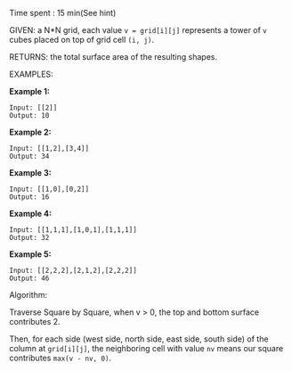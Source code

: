  Time spent : 15 min(See hint)

GIVEN: a N*N grid, each value `v = grid[i][j]` represents a tower of `v` cubes placed on top of grid cell `(i, j)`.

RETURNS: the total surface area of the resulting shapes.

EXAMPLES:

**Example 1:**

```
Input: [[2]]
Output: 10
```

**Example 2:**

```
Input: [[1,2],[3,4]]
Output: 34
```

**Example 3:**

```
Input: [[1,0],[0,2]]
Output: 16
```

**Example 4:**

```
Input: [[1,1,1],[1,0,1],[1,1,1]]
Output: 32
```

**Example 5:**

```
Input: [[2,2,2],[2,1,2],[2,2,2]]
Output: 46
```

Algorithm:

Traverse Square by Square, when v > 0, the top and bottom surface contributes 2.

Then, for each side (west side, north side, east side, south side) of the column at `grid[i][j]`, the neighboring cell with value `nv` means our square contributes `max(v - nv, 0)`.